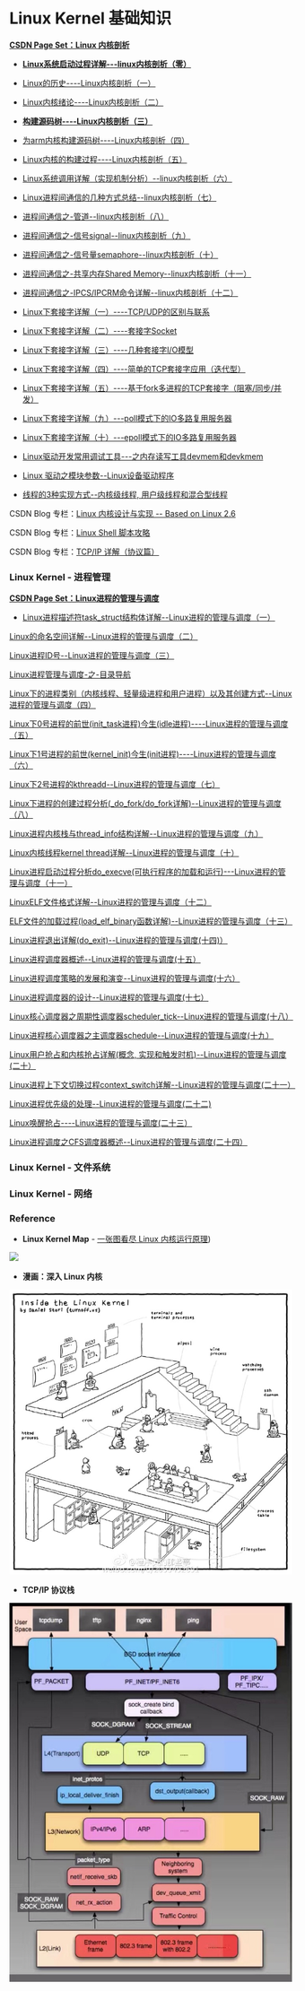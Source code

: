 # Linux Kernel 基础知识

**[CSDN Page Set：Linux 内核剖析](http://blog.csdn.net/gatieme/article/category/6190201)**

* [**Linux系统启动过程详解---linux内核剖析（零）**](http://blog.csdn.net/gatieme/article/details/50914250)

* [Linux的历史----Linux内核剖析（一）](http://blog.csdn.net/gatieme/article/details/44956431)

* [Linux内核绪论----Linux内核剖析（二）](http://blog.csdn.net/gatieme/article/details/44958879)

* [**构建源码树----Linux内核剖析（三）**](http://blog.csdn.net/gatieme/article/details/44961475)

* [为arm内核构建源码树----Linux内核剖析（四）](http://blog.csdn.net/gatieme/article/details/48846997)

* [Linux内核的构建过程----Linux内核剖析（五）](http://blog.csdn.net/gatieme/article/details/48918399)


* [Linux系统调用详解（实现机制分析）--linux内核剖析（六）](http://blog.csdn.net/gatieme/article/details/50779184)

* [Linux进程间通信的几种方式总结--linux内核剖析（七）](http://blog.csdn.net/gatieme/article/details/50908749)


* [进程间通信之-管道--linux内核剖析（八）](http://blog.csdn.net/gatieme/article/details/50909399)

* [进程间通信之-信号signal--linux内核剖析（九）](http://blog.csdn.net/gatieme/article/details/50990456)

* [进程间通信之-信号量semaphore--linux内核剖析（十）](http://blog.csdn.net/gatieme/article/details/50994533)

* [进程间通信之-共享内存Shared Memory--linux内核剖析（十一）](http://blog.csdn.net/gatieme/article/details/51005811)

* [进程间通信之-IPCS\/IPCRM命令详解--linux内核剖析（十二）](http://blog.csdn.net/gatieme/article/details/51026554)

* [Linux下套接字详解（一）----TCP\/UDP的区别与联系](http://blog.csdn.net/gatieme/article/details/46240775)

* [Linux下套接字详解（二）----套接字Socket](http://blog.csdn.net/gatieme/article/details/46241975)

* [Linux下套接字详解（三）----几种套接字I\/O模型](http://blog.csdn.net/gatieme/article/details/46334337)

* [Linux下套接字详解（四）----简单的TCP套接字应用（迭代型）](http://blog.csdn.net/gatieme/article/details/46357249)

* [Linux下套接字详解（五）----基于fork多进程的TCP套接字（阻塞\/同步\/并发）](http://blog.csdn.net/gatieme/article/details/50615112)

* [Linux下套接字详解（九）---poll模式下的IO多路复用服务器](http://blog.csdn.net/gatieme/article/details/50978320)

* [Linux下套接字详解（十）---epoll模式下的IO多路复用服务器](http://blog.csdn.net/gatieme/article/details/50979090)

* [Linux驱动开发常用调试工具---之内存读写工具devmem和devkmem](http://blog.csdn.net/gatieme/article/details/50964903)

* [Linux 驱动之模块参数--Linux设备驱动程序](http://blog.csdn.net/gatieme/article/details/51009094)

* [线程的3种实现方式--内核级线程, 用户级线程和混合型线程](http://blog.csdn.net/gatieme/article/details/51892437)


CSDN Blog 专栏：[Linux 内核设计与实现 -- Based on Linux 2.6](http://blog.csdn.net/column/details/linuxkernel.html)

CSDN Blog 专栏：[Linux Shell 脚本攻略](http://blog.csdn.net/column/details/linuxshell.html)

CSDN Blog 专栏：[TCP\/IP 详解（协议篇）](http://blog.csdn.net/column/details/tcp-ip.html)

### Linux Kernel - 进程管理

**[CSDN Page Set：Linux进程的管理与调度](http://blog.csdn.net/gatieme/article/category/6225543)**

* [Linux进程描述符task\_struct结构体详解--Linux进程的管理与调度（一）](http://blog.csdn.net/gatieme/article/details/51383272)

[Linux的命名空间详解--Linux进程的管理与调度（二）](http://blog.csdn.net/gatieme/article/details/51383322) 

[Linux进程ID号--Linux进程的管理与调度（三）](http://blog.csdn.net/gatieme/article/details/51383377)

[Linux进程管理与调度-之-目录导航](http://blog.csdn.net/gatieme/article/details/51456569) 

[Linux下的进程类别（内核线程、轻量级进程和用户进程）以及其创建方式--Linux进程的管理与调度（四）](http://blog.csdn.net/gatieme/article/details/51482122) 

[Linux下0号进程的前世\(init\_task进程\)今生\(idle进程\)----Linux进程的管理与调度（五）](http://blog.csdn.net/gatieme/article/details/51484562)

[Linux下1号进程的前世\(kernel\_init\)今生\(init进程\)----Linux进程的管理与调度（六）](http://blog.csdn.net/gatieme/article/details/51532804)

[Linux下2号进程的kthreadd--Linux进程的管理与调度（七）](http://blog.csdn.net/gatieme/article/details/51566690)

[Linux下进程的创建过程分析\(\_do\_fork\/do\_fork详解\)--Linux进程的管理与调度（八）](http://blog.csdn.net/gatieme/article/details/51569932)

[Linux进程内核栈与thread\_info结构详解--Linux进程的管理与调度（九）](http://blog.csdn.net/gatieme/article/details/51577479)

[Linux内核线程kernel thread详解--Linux进程的管理与调度（十）](http://blog.csdn.net/gatieme/article/details/51589205)

[Linux进程启动过程分析do\_execve\(可执行程序的加载和运行\)---Linux进程的管理与调度（十一）](http://blog.csdn.net/gatieme/article/details/51594439)  

[LinuxELF文件格式详解--Linux进程的管理与调度（十二）](http://blog.csdn.net/gatieme/article/details/51615799) 

[ELF文件的加载过程\(load\_elf\_binary函数详解\)--Linux进程的管理与调度（十三）](http://blog.csdn.net/gatieme/article/details/51628257) 

[Linux进程退出详解\(do\_exit\)--Linux进程的管理与调度\(十四\)）](http://blog.csdn.net/gatieme/article/details/51638706) 

[Linux进程调度器概述--Linux进程的管理与调度\(十五）](http://blog.csdn.net/gatieme/article/details/51699889) 

[Linux进程调度策略的发展和演变--Linux进程的管理与调度\(十六）](http://blog.csdn.net/gatieme/article/details/51701149) 

[Linux进程调度器的设计--Linux进程的管理与调度\(十七）](http://blog.csdn.net/gatieme/article/details/51702662) 

[Linux核心调度器之周期性调度器scheduler\_tick--Linux进程的管理与调度\(十八）](http://blog.csdn.net/gatieme/article/details/51872561) 

[Linux进程核心调度器之主调度器schedule--Linux进程的管理与调度\(十九）](http://blog.csdn.net/gatieme/article/details/51872594) 

[Linux用户抢占和内核抢占详解\(概念, 实现和触发时机\)--Linux进程的管理与调度\(二十）](http://blog.csdn.net/gatieme/article/details/51872618)

[Linux进程上下文切换过程context\_switch详解--Linux进程的管理与调度\(二十一）](http://blog.csdn.net/gatieme/article/details/51872659) 

[Linux进程优先级的处理--Linux进程的管理与调度\(二十二\)](http://blog.csdn.net/gatieme/article/details/51719208) 

[Linux唤醒抢占----Linux进程的管理与调度\(二十三）](http://blog.csdn.net/gatieme/article/details/51872831) 

[Linux进程调度之CFS调度器概述--Linux进程的管理与调度\(二十四）](http://blog.csdn.net/gatieme/article/details/52067518) 

### Linux Kernel - 文件系统

### Linux Kernel - 网络

### Reference

* **Linux Kernel Map** - [一张图看尽 Linux 内核运行原理](https://linuxstory.org/linux-kernel-map/)\)

![](http://makelinux.net/kernel_map/LKM3_1024.png)

* **漫画：深入 Linux 内核**

![](/assets/7cc829d3gw1f92ipqgjjxj21kw1lbdxf.jpg)

* **TCP\/IP 协议栈**

![](/assets/1.pic_hd.jpg)

